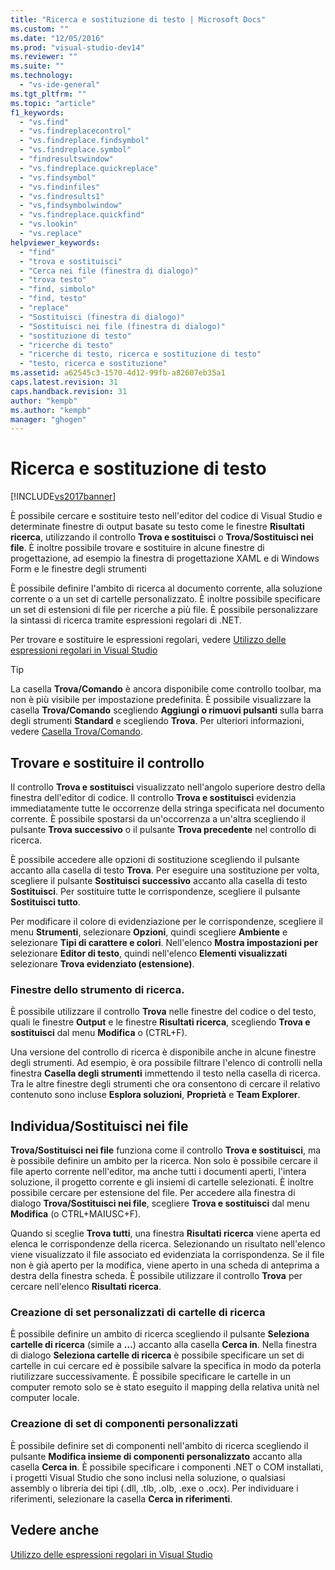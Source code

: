 ```yaml
---
title: "Ricerca e sostituzione di testo | Microsoft Docs"
ms.custom: ""
ms.date: "12/05/2016"
ms.prod: "visual-studio-dev14"
ms.reviewer: ""
ms.suite: ""
ms.technology: 
  - "vs-ide-general"
ms.tgt_pltfrm: ""
ms.topic: "article"
f1_keywords: 
  - "vs.find"
  - "vs.findreplacecontrol"
  - "vs.findreplace.findsymbol"
  - "vs.findreplace.symbol"
  - "findresultswindow"
  - "vs.findreplace.quickreplace"
  - "vs.findsymbol"
  - "vs.findinfiles"
  - "vs.findresults1"
  - "vs,findsymbolwindow"
  - "vs.findreplace.quickfind"
  - "vs.lookin"
  - "vs.replace"
helpviewer_keywords: 
  - "find"
  - "trova e sostituisci"
  - "Cerca nei file (finestra di dialogo)"
  - "trova testo"
  - "find, simbolo"
  - "find, testo"
  - "replace"
  - "Sostituisci (finestra di dialogo)"
  - "Sostituisci nei file (finestra di dialogo)"
  - "sostituzione di testo"
  - "ricerche di testo"
  - "ricerche di testo, ricerca e sostituzione di testo"
  - "testo, ricerca e sostituzione"
ms.assetid: a62545c3-1570-4d12-99fb-a82607eb35a1
caps.latest.revision: 31
caps.handback.revision: 31
author: "kempb"
ms.author: "kempb"
manager: "ghogen"
---
```

# Ricerca e sostituzione di testo
[!INCLUDE[vs2017banner](../code-quality/includes/vs2017banner.md)]

È possibile cercare e sostituire testo nell'editor del codice di Visual Studio e determinate finestre di output basate su testo come le finestre **Risultati ricerca**, utilizzando il controllo **Trova e sostituisci** o **Trova\/Sostituisci nei file**.  È inoltre possibile trovare e sostituire in alcune finestre di progettazione, ad esempio la finestra di progettazione XAML e di Windows Form e le finestre degli strumenti  
  
 È possibile definire l'ambito di ricerca al documento corrente, alla soluzione corrente o a un set di cartelle personalizzato.  È inoltre possibile specificare un set di estensioni di file per ricerche a più file.  È possibile personalizzare la sintassi di ricerca tramite espressioni regolari di .NET.  
  
 Per trovare e sostituire le espressioni regolari, vedere [Utilizzo delle espressioni regolari in Visual Studio](../ide/using-regular-expressions-in-visual-studio.md)  
  
> [!TIP]
>  La casella **Trova\/Comando** è ancora disponibile come controllo toolbar, ma non è più visibile per impostazione predefinita.  È possibile visualizzare la casella **Trova\/Comando** scegliendo **Aggiungi o rimuovi pulsanti** sulla barra degli strumenti **Standard** e scegliendo **Trova**.  Per ulteriori informazioni, vedere [Casella Trova\/Comando](../ide/find-command-box.md).  
  
## Trovare e sostituire il controllo  
 Il controllo **Trova e sostituisci** visualizzato nell'angolo superiore destro della finestra dell'editor di codice.  Il controllo **Trova e sostituisci** evidenzia immediatamente tutte le occorrenze della stringa specificata nel documento corrente.  È possibile spostarsi da un'occorrenza a un'altra scegliendo il pulsante **Trova successivo** o il pulsante **Trova precedente** nel controllo di ricerca.  
  
 È possibile accedere alle opzioni di sostituzione scegliendo il pulsante accanto alla casella di testo **Trova**.  Per eseguire una sostituzione per volta, scegliere il pulsante **Sostituisci successivo** accanto alla casella di testo **Sostituisci**.  Per sostituire tutte le corrispondenze, scegliere il pulsante **Sostituisci tutto**.  
  
 Per modificare il colore di evidenziazione per le corrispondenze, scegliere il menu **Strumenti**, selezionare **Opzioni**, quindi scegliere **Ambiente** e selezionare **Tipi di carattere e colori**.  Nell'elenco **Mostra impostazioni per** selezionare **Editor di testo**, quindi nell'elenco **Elementi visualizzati** selezionare **Trova evidenziato \(estensione\)**.  
  
### Finestre dello strumento di ricerca.  
 È possibile utilizzare il controllo **Trova** nelle finestre del codice o del testo, quali le finestre **Output** e le finestre **Risultati ricerca**, scegliendo **Trova e sostituisci** dal menu **Modifica** o \(CTRL\+F\).  
  
 Una versione del controllo di ricerca è disponibile anche in alcune finestre degli strumenti.  Ad esempio, è ora possibile filtrare l'elenco di controlli nella finestra **Casella degli strumenti** immettendo il testo nella casella di ricerca.  Tra le altre finestre degli strumenti che ora consentono di cercare il relativo contenuto sono incluse **Esplora soluzioni**, **Proprietà** e **Team Explorer**.  
  
## Individua\/Sostituisci nei file  
 **Trova\/Sostituisci nei file** funziona come il controllo **Trova e sostituisci**, ma è possibile definire un ambito per la ricerca.  Non solo è possibile cercare il file aperto corrente nell'editor, ma anche tutti i documenti aperti, l'intera soluzione, il progetto corrente e gli insiemi di cartelle selezionati.  È inoltre possibile cercare per estensione del file.  Per accedere alla finestra di dialogo **Trova\/Sostituisci nei file**, scegliere **Trova e sostituisci** dal menu **Modifica** \(o CTRL\+MAIUSC\+F\).  
  
 Quando si sceglie **Trova tutti**, una finestra **Risultati ricerca** viene aperta ed elenca le corrispondenze della ricerca.  Selezionando un risultato nell'elenco viene visualizzato il file associato ed evidenziata la corrispondenza.  Se il file non è già aperto per la modifica, viene aperto in una scheda di anteprima a destra della finestra scheda.  È possibile utilizzare il controllo **Trova** per cercare nell'elenco **Risultati ricerca**.  
  
### Creazione di set personalizzati di cartelle di ricerca  
 È possibile definire un ambito di ricerca scegliendo il pulsante **Seleziona cartelle di ricerca** \(simile a **…**\) accanto alla casella **Cerca in**.  Nella finestra di dialogo **Seleziona cartelle di ricerca** è possibile specificare un set di cartelle in cui cercare ed è possibile salvare la specifica in modo da poterla riutilizzare successivamente.  È possibile specificare le cartelle in un computer remoto solo se è stato eseguito il mapping della relativa unità nel computer locale.  
  
### Creazione di set di componenti personalizzati  
 È possibile definire set di componenti nell'ambito di ricerca scegliendo il pulsante **Modifica insieme di componenti personalizzato** accanto alla casella **Cerca in**.  È possibile specificare i componenti .NET o COM installati, i progetti Visual Studio che sono inclusi nella soluzione, o qualsiasi assembly o libreria dei tipi \(.dll, .tlb, .olb, .exe o .ocx\).  Per individuare i riferimenti, selezionare la casella **Cerca in riferimenti**.  
  
## Vedere anche  
 [Utilizzo delle espressioni regolari in Visual Studio](../ide/using-regular-expressions-in-visual-studio.md)